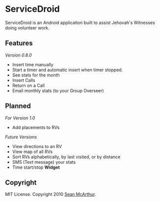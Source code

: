 ServiceDroid
==================

ServiceDroid is an Android application built to assist Jehovah's Witnesses doing volunteer work.

Features
-------
_Version 0.8.0_
* Insert time manually
* Start a timer and automatic insert when timer stopped.
* See stats for the month
* Insert Calls
* Return on a Call
* Email monthly stats (to your Group Overseer)

Planned
-------

_For Version 1.0_
* Add placements to RVs


_Future Versions_
* View directions to an RV
* View map of all RVs
* Sort RVs alphabetically, by last visited, or by distance
* SMS (Text message) your stats
* Time start/stop __Widget__

Copyright
---------

MIT License. Copyright 2010 [Sean McArthur](http://seanmonstar.com).